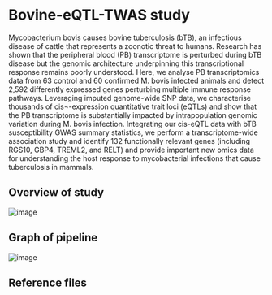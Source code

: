 # Bovine-eQTL-TWAS study

Mycobacterium bovis causes bovine tuberculosis (bTB), an infectious disease of cattle that represents a zoonotic threat to humans. Research has shown that the peripheral blood (PB) transcriptome is perturbed during bTB disease but the genomic architecture underpinning this transcriptional response remains poorly understood. Here, we analyse PB transcriptomics data from 63 control and 60 confirmed M. bovis infected animals and detect 2,592 differently expressed genes perturbing multiple immune response pathways. Leveraging imputed genome-wide SNP data, we characterise thousands of cis¬-expression quantitative trait loci (eQTLs) and show that the PB transcriptome is substantially impacted by intrapopulation genomic variation during M. bovis infection. Integrating our cis-eQTL data with bTB susceptibility GWAS summary statistics, we perform a transcriptome-wide association study and identify 132 functionally relevant genes (including RGS10, GBP4, TREML2, and RELT) and provide important new omics data for understanding the host response to mycobacterial infections that cause tuberculosis in mammals.

## Overview of study

![image](https://github.com/user-attachments/assets/982b3037-6396-4eb6-812d-b1a3fb1b1ea0)


## Graph of pipeline

![image](https://github.com/user-attachments/assets/63f257fe-d8b0-4c87-8956-9b2a35f4beb1)

 ## Reference files 
 


  

